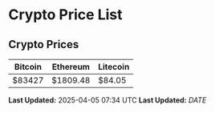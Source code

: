 # Crypto Price List

## Crypto Prices
| Bitcoin | Ethereum | Litecoin |
| ------- | -------- | -------- |
| $83427 | $1809.48 | $84.05 |
**Last Updated:** 2025-04-05 07:34 UTC
**Last Updated:** $DATE$
